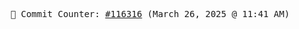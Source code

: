<p align="center">
    <samp>
        📮 Commit Counter: <a href="https://github.com/Javascript-void0/Javascript-void0/commits/main">#116316</a> (March 26, 2025 @ 11:41 AM)
    </samp>
</p>